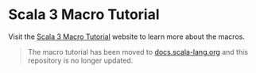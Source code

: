 # Scala 3 Macro Tutorial

Visit the [Scala 3 Macro Tutorial](scala-lang) website to learn more about the macros.

> The macro tutorial has been moved to [docs.scala-lang.org][scala-lang] and this repository is no longer updated.

[scala-lang]: https://docs.scala-lang.org/scala3/guides/macros/
